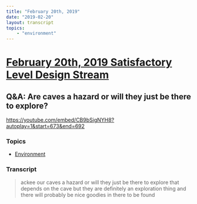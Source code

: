 ```yaml
---
title: "February 20th, 2019"
date: "2019-02-20"
layout: transcript
topics: 
    - "environment"
---
```

# [February 20th, 2019 Satisfactory Level Design Stream](../2019-02-20.md)
## Q&A: Are caves a hazard or will they just be there to explore?
https://youtube.com/embed/CB9bSigNYH8?autoplay=1&start=673&end=692
### Topics
* [Environment](../topics/environment.md)

### Transcript

> ackee our caves a hazard or will they
> just be there to explore that depends on
> the cave but they are definitely an
> exploration thing and there will
> probably be nice goodies in there to be
> found
